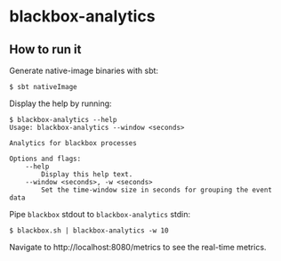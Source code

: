 # blackbox-analytics

## How to run it

Generate native-image binaries with sbt:
```
$ sbt nativeImage
```

Display the help by running:
```
$ blackbox-analytics --help
Usage: blackbox-analytics --window <seconds>

Analytics for blackbox processes

Options and flags:
    --help
        Display this help text.
    --window <seconds>, -w <seconds>
        Set the time-window size in seconds for grouping the event data
```

Pipe `blackbox` stdout to `blackbox-analytics` stdin:
```
$ blackbox.sh | blackbox-analytics -w 10
```

Navigate to http://localhost:8080/metrics to see the real-time metrics.
